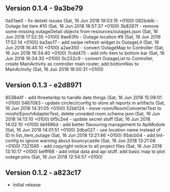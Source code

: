 Version 0.1.4 - 9a3be79
------------------------
0a01ae0 - fix detekt issues (Sat, 16 Jun 2018 19:03:15 +0100) <Elliot Tormey>
082bddb - Outage list item #10 (Sat, 16 Jun 2018 18:57:37 +0100) <Elliot Tormey>
3b8287f - remove some missing outageDetail objects from resources/outages.json (Sat, 16 Jun 2018 17:52:35 +0100) <Elliot Tormey>
8ae63fb - Outage location #9 (Sat, 16 Jun 2018 17:52:14 +0100) <Elliot Tormey>
ba3acf7 - add swipe refresh widget to OutageLit (Sat, 16 Jun 2018 16:45:10 +0100) <Elliot Tormey>
a2ae350 - convert OutageMap to Controller (Sat, 16 Jun 2018 16:34:40 +0100) <Elliot Tormey>
7cdd475 - add info item to bottom bar (Sat, 16 Jun 2018 16:34:30 +0100) <Elliot Tormey>
0c232c9 - convert OutageList to Controller, create MainActivity as controller main router, add bottomNav to MainActivity (Sat, 16 Jun 2018 16:00:31 +0100) <Elliot Tormey>

Version 0.1.3 - e2d8971
------------------------
8538d4f - add threetenbp to handle date things (Sat, 16 Jun 2018 15:09:01 +0100) <Elliot Tormey>
5467083 - update circleci/config to store all reports in artifacts (Sat, 16 Jun 2018 14:31:05 +0100) <Elliot Tormey>
52bb124 - move room/RoomConverterTest to moshi/EpochAdapterTest, delete unneded room schema json (Sat, 16 Jun 2018 14:13:10 +0100) <Elliot Tormey>
bf5c2e4 - update secret stuff (Sat, 16 Jun 2018 14:02:10 +0100) <Elliot Tormey>
bbf486d - add better flavouring management to ApiModule (Sat, 16 Jun 2018 14:01:51 +0100) <Elliot Tormey>
2dba027 - use location name instead of ID in list_item_outage (Sat, 16 Jun 2018 13:21:46 +0100) <Elliot Tormey>
95dcb04 - add lint-config to ignore warning about bouncycastle (Sat, 16 Jun 2018 13:21:08 +0100) <Elliot Tormey>
7321585 - add copyright notice to all project files (Sat, 16 Jun 2018 13:10:17 +0100) <Elliot Tormey>
befff68 - add initial data and api stuff. add basic map to plot outage pins (Sat, 16 Jun 2018 12:54:57 +0100) <Elliot Tormey>

Version 0.1.2 - a823c17
------------------------
* Initial release
